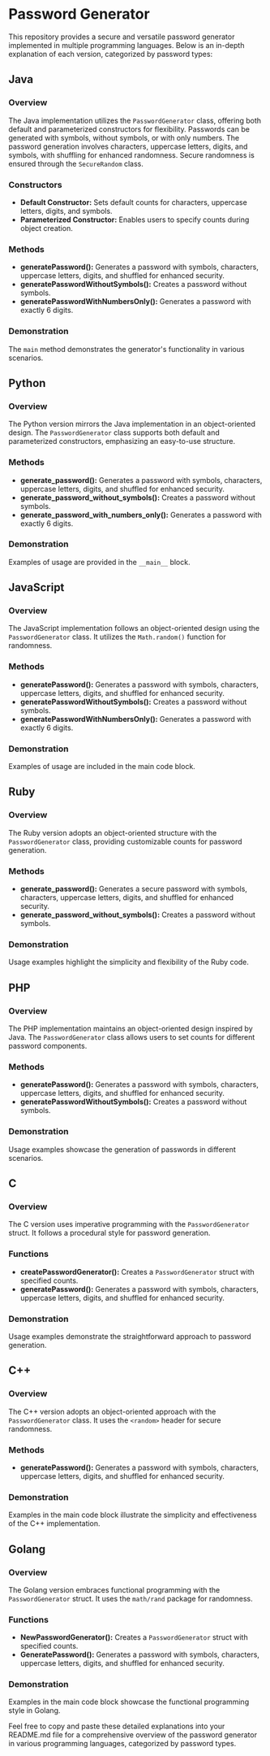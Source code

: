 # Password Generator

This repository provides a secure and versatile password generator implemented in multiple programming languages. Below is an in-depth explanation of each version, categorized by password types:

## Java

### Overview
The Java implementation utilizes the `PasswordGenerator` class, offering both default and parameterized constructors for flexibility. Passwords can be generated with symbols, without symbols, or with only numbers. The password generation involves characters, uppercase letters, digits, and symbols, with shuffling for enhanced randomness. Secure randomness is ensured through the `SecureRandom` class.

### Constructors
- **Default Constructor:** Sets default counts for characters, uppercase letters, digits, and symbols.
- **Parameterized Constructor:** Enables users to specify counts during object creation.

### Methods
- **generatePassword():** Generates a password with symbols, characters, uppercase letters, digits, and shuffled for enhanced security.
- **generatePasswordWithoutSymbols():** Creates a password without symbols.
- **generatePasswordWithNumbersOnly():** Generates a password with exactly 6 digits.

### Demonstration
The `main` method demonstrates the generator's functionality in various scenarios.

## Python

### Overview
The Python version mirrors the Java implementation in an object-oriented design. The `PasswordGenerator` class supports both default and parameterized constructors, emphasizing an easy-to-use structure.

### Methods
- **generate_password():** Generates a password with symbols, characters, uppercase letters, digits, and shuffled for enhanced security.
- **generate_password_without_symbols():** Creates a password without symbols.
- **generate_password_with_numbers_only():** Generates a password with exactly 6 digits.

### Demonstration
Examples of usage are provided in the `__main__` block.

## JavaScript

### Overview
The JavaScript implementation follows an object-oriented design using the `PasswordGenerator` class. It utilizes the `Math.random()` function for randomness.

### Methods
- **generatePassword():** Generates a password with symbols, characters, uppercase letters, digits, and shuffled for enhanced security.
- **generatePasswordWithoutSymbols():** Creates a password without symbols.
- **generatePasswordWithNumbersOnly():** Generates a password with exactly 6 digits.

### Demonstration
Examples of usage are included in the main code block.

## Ruby

### Overview
The Ruby version adopts an object-oriented structure with the `PasswordGenerator` class, providing customizable counts for password generation.

### Methods
- **generate_password():** Generates a secure password with symbols, characters, uppercase letters, digits, and shuffled for enhanced security.
- **generate_password_without_symbols():** Creates a password without symbols.

### Demonstration
Usage examples highlight the simplicity and flexibility of the Ruby code.

## PHP

### Overview
The PHP implementation maintains an object-oriented design inspired by Java. The `PasswordGenerator` class allows users to set counts for different password components.

### Methods
- **generatePassword():** Generates a password with symbols, characters, uppercase letters, digits, and shuffled for enhanced security.
- **generatePasswordWithoutSymbols():** Creates a password without symbols.

### Demonstration
Usage examples showcase the generation of passwords in different scenarios.

## C

### Overview
The C version uses imperative programming with the `PasswordGenerator` struct. It follows a procedural style for password generation.

### Functions
- **createPasswordGenerator():** Creates a `PasswordGenerator` struct with specified counts.
- **generatePassword():** Generates a password with symbols, characters, uppercase letters, digits, and shuffled for enhanced security.

### Demonstration
Usage examples demonstrate the straightforward approach to password generation.

## C++

### Overview
The C++ version adopts an object-oriented approach with the `PasswordGenerator` class. It uses the `<random>` header for secure randomness.

### Methods
- **generatePassword():** Generates a password with symbols, characters, uppercase letters, digits, and shuffled for enhanced security.

### Demonstration
Examples in the main code block illustrate the simplicity and effectiveness of the C++ implementation.

## Golang

### Overview
The Golang version embraces functional programming with the `PasswordGenerator` struct. It uses the `math/rand` package for randomness.

### Functions
- **NewPasswordGenerator():** Creates a `PasswordGenerator` struct with specified counts.
- **GeneratePassword():** Generates a password with symbols, characters, uppercase letters, digits, and shuffled for enhanced security.

### Demonstration
Examples in the main code block showcase the functional programming style in Golang.

Feel free to copy and paste these detailed explanations into your README.md file for a comprehensive overview of the password generator in various programming languages, categorized by password types.
